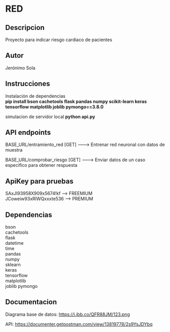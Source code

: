 # RED

## Descripcion

Proyecto para indicar riesgo cardiaco de pacientes

## Autor

Jerónimo Sola

## Instrucciones

Instalación de dependencias  
**pip install bson cachetools flask pandas numpy scikit-learn keras tensorflow matplotlib joblib pymongo==3.8.0**

simulacion de servidor local
**python api.py** 

## API endpoints

BASE_URL/entramiento_red  [GET]  ---> Entrenar red neuronal con datos de muestra

BASE_URL/comprobar_riesgo [GET]  ---> Enviar datos de un caso especifico para obtener respuesta

## ApiKey para pruebas

SAxJI93958X909x5674!kf --> FREEMIUM  
JCoweiw93xRIWQxxxte536 --> PREMIUM

## Dependencias

bson  
cachetools  
flask  
datetime  
time  
pandas  
numpy  
sklearn  
keras  
tensorflow  
matplotlib  
joblib
pymongo


## Documentacion 

Diagrama base de datos: https://i.ibb.co/QFR88JM/123.png

API: https://documenter.getpostman.com/view/13819778/2s9YsJDYbq

